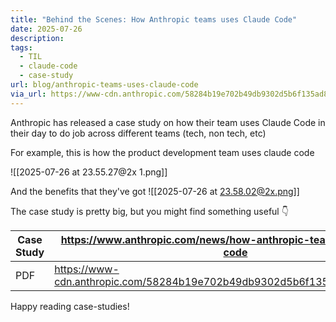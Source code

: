 ```yaml
---
title: "Behind the Scenes: How Anthropic teams uses Claude Code"
date: 2025-07-26
description: 
tags:
  - TIL
  - claude-code
  - case-study
url: blog/anthropic-teams-uses-claude-code
via_url: https://www-cdn.anthropic.com/58284b19e702b49db9302d5b6f135ad8871e7658.pdf
---
```

Anthropic has released a case study on how their team uses Claude Code in their day to do job across different teams (tech, non tech, etc)

For example, this is how the product development team uses claude code

![[2025-07-26 at 23.55.27@2x 1.png]]

And the benefits that they've got
![[2025-07-26 at 23.58.02@2x.png]]

The case study is pretty big, but you might find something useful 👇

| Case Study | https://www.anthropic.com/news/how-anthropic-teams-use-claude-code         |
| ---------- | -------------------------------------------------------------------------- |
| PDF        | https://www-cdn.anthropic.com/58284b19e702b49db9302d5b6f135ad8871e7658.pdf |

Happy reading case-studies!